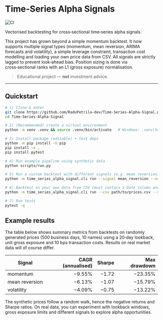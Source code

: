# Time-Series Alpha Signals
![CI](https://github.com/RaduPetrila-dev/Time-Series-Alpha-Signal/actions/workflows/ci.yml/badge.svg)

Vectorised backtesting for cross‑sectional time‑series alpha signals.

This project has grown beyond a simple momentum backtest.  It now supports
multiple signal types (momentum, mean reversion, ARIMA forecasts and
volatility), a simple leverage constraint, transaction cost modelling and
loading your own price data from CSV.  All signals are strictly lagged to
prevent look‑ahead bias.  Position sizing is done via cross‑sectional ranks
with an L1 (gross exposure) normalisation.

> Educational project — **not** investment advice.

---

## Quickstart

```bash
# 1) Clone & enter
git clone https://github.com/RaduPetrila-dev/Time-Series-Alpha-Signal.git
cd Time-Series-Alpha-Signal

# 2) (Recommended) create a virtual environment
python -m venv .venv && source .venv/bin/activate   # Windows: .venv\Scripts\activate

# 3) Install package (editable) + test deps
python -m pip install -U pip
pip install -e .
pip install pytest

# 4) Run example pipeline using synthetic data
python scripts/run.py

# 5) Run a custom backtest with different signals (e.g. mean reversion)
python -m time_series_alpha_signal.cli run --signal mean_reversion --names 10 --days 500 --output tmpdir

# 6) Backtest on your own data from CSV (must contain a Date column and asset prices)
python -m time_series_alpha_signal.cli run --csv path/to/prices.csv --signal momentum --lookback 20 --max-gross 1.0 --cost-bps 10 --output results

# 7) Run tests
pytest -q
```

## Example results

The table below shows summary metrics from backtests on
randomly generated prices (500 business days, 10 names) using a 20‑day
lookback, unit gross exposure and 10 bps transaction costs.  Results on real
market data will of course differ.

| Signal           | CAGR (annualised) | Sharpe | Max drawdown |
|------------------|------------------:|------:|-------------:|
| momentum         |       −9.55%      | −1.72 | −23.35%      |
| mean reversion   |       −6.13%      | −1.07 | −15.79%      |
| volatility       |       −4.09%      | −0.75 | −13.22%      |

The synthetic prices follow a random walk, hence the negative returns and
Sharpe ratios.  On real data, you can experiment with lookback windows,
gross exposure limits and different signals to explore alpha opportunities.


